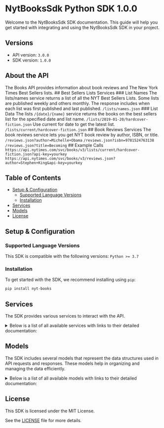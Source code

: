 # NytBooksSdk Python SDK 1.0.0

Welcome to the NytBooksSdk SDK documentation. This guide will help you get started with integrating and using the NytBooksSdk SDK in your project.

## Versions

- API version: `3.0.0`
- SDK version: `1.0.0`

## About the API

The Books API provides information about book reviews and The New York Times Best Sellers lists. ## Best Sellers Lists Services ### List Names The lists/names service returns a list of all the NYT Best Sellers Lists. Some lists are published weekly and others monthly. The response includes when each list was first published and last published. `/lists/names.json` ### List Data The lists `/{date}/{name}` service returns the books on the best sellers list for the specified date and list name. `/lists/2019-01-20/hardcover-fiction.json` Use current for date to get the latest list. `/lists/current/hardcover-fiction.json` ## Book Reviews Services The book reviews service lets you get NYT book review by author, ISBN, or title. `/reviews.json?author=Michelle+Obama` `/reviews.json?isbn=9781524763138` `/reviews.json?title=Becoming` ## Example Calls `https://api.nytimes.com/svc/books/v3/lists/current/hardcover-fiction.json?api-key=yourkey` `https://api.nytimes.com/svc/books/v3/reviews.json?author=Stephen+King&api-key=yourkey`

## Table of Contents

- [Setup & Configuration](#setup--configuration)
  - [Supported Language Versions](#supported-language-versions)
  - [Installation](#installation)
- [Services](#services)
- [Models](#models)
- [License](#license)

## Setup & Configuration

### Supported Language Versions

This SDK is compatible with the following versions: `Python >= 3.7`

### Installation

To get started with the SDK, we recommend installing using `pip`:

```bash
pip install nyt-books
```

## Services

The SDK provides various services to interact with the API.

<details> 
<summary>Below is a list of all available services with links to their detailed documentation:</summary>

| Name                                                               |
| :----------------------------------------------------------------- |
| [ListsJsonService](documentation/services/ListsJsonService.md)     |
| [ListsService](documentation/services/ListsService.md)             |
| [ReviewsJsonService](documentation/services/ReviewsJsonService.md) |

</details>

## Models

The SDK includes several models that represent the data structures used in API requests and responses. These models help in organizing and managing the data efficiently.

<details> 
<summary>Below is a list of all available models with links to their detailed documentation:</summary>

| Name                                                                                                                       | Description |
| :------------------------------------------------------------------------------------------------------------------------- | :---------- |
| [GetListsFormatOkResponse](documentation/models/GetListsFormatOkResponse.md)                                               |             |
| [GetListsDateListJsonOkResponse](documentation/models/GetListsDateListJsonOkResponse.md)                                   |             |
| [OverviewResponse](documentation/models/OverviewResponse.md)                                                               |             |
| [GetListsNamesFormatOkResponse](documentation/models/GetListsNamesFormatOkResponse.md)                                     |             |
| [GetListsBestSellersHistoryJsonOkResponse](documentation/models/GetListsBestSellersHistoryJsonOkResponse.md)               |             |
| [GetReviewsFormatOkResponse](documentation/models/GetReviewsFormatOkResponse.md)                                           |             |
| [GetListsFormatOkResponseResults](documentation/models/GetListsFormatOkResponseResults.md)                                 |             |
| [ResultsIsbns_1](documentation/models/ResultsIsbns1.md)                                                                    |             |
| [BookDetails](documentation/models/BookDetails.md)                                                                         |             |
| [ResultsReviews_1](documentation/models/ResultsReviews1.md)                                                                |             |
| [GetListsDateListJsonOkResponseResults](documentation/models/GetListsDateListJsonOkResponseResults.md)                     |             |
| [ResultsBooks](documentation/models/ResultsBooks.md)                                                                       |             |
| [BooksIsbns](documentation/models/BooksIsbns.md)                                                                           |             |
| [BooksBuyLinks_1](documentation/models/BooksBuyLinks1.md)                                                                  |             |
| [Result](documentation/models/Result.md)                                                                                   |             |
| [Lists](documentation/models/Lists.md)                                                                                     |             |
| [ListsBooks](documentation/models/ListsBooks.md)                                                                           |             |
| [BooksBuyLinks_2](documentation/models/BooksBuyLinks2.md)                                                                  |             |
| [GetListsNamesFormatOkResponseResults](documentation/models/GetListsNamesFormatOkResponseResults.md)                       |             |
| [Updated](documentation/models/Updated.md)                                                                                 |             |
| [GetListsBestSellersHistoryJsonOkResponseResults](documentation/models/GetListsBestSellersHistoryJsonOkResponseResults.md) |             |
| [ResultsIsbns_2](documentation/models/ResultsIsbns2.md)                                                                    |             |
| [RanksHistory](documentation/models/RanksHistory.md)                                                                       |             |
| [ResultsReviews_2](documentation/models/ResultsReviews2.md)                                                                |             |
| [GetReviewsFormatOkResponseResults](documentation/models/GetReviewsFormatOkResponseResults.md)                             |             |

</details>

## License

This SDK is licensed under the MIT License.

See the [LICENSE](LICENSE) file for more details.

<!-- This file was generated by liblab | https://liblab.com/ -->
